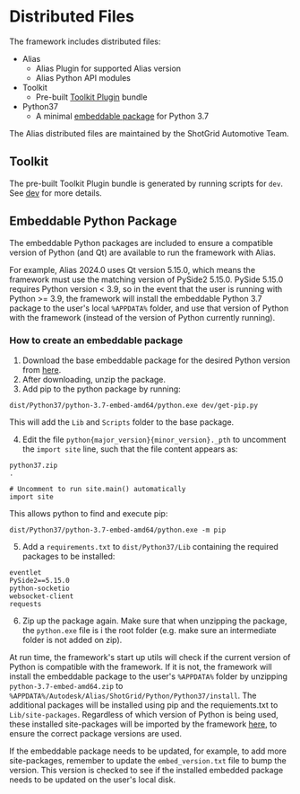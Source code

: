 # Distributed Files

The framework includes distributed files:

- Alias
    - Alias Plugin for supported Alias version
    - Alias Python API modules
- Toolkit
    - Pre-built [Toolkit Plugin](#toolkit_plugin) bundle
- Python37
    - A minimal [embeddable package](#embed_package) for Python 3.7

The Alias distributed files are maintained by the ShotGrid Automotive Team.

## Toolkit

The pre-built Toolkit Plugin bundle is generated by running scripts for `dev`. See [dev](https://github.com/shotgunsoftware/tk-framework-alias/tree/main/dev) for more details.

## Embeddable Python Package

The embeddable Python packages are included to ensure a compatible version of Python (and Qt) are available to run the framework with Alias.

For example, Alias 2024.0 uses Qt version 5.15.0, which means the framework must use the matching version of PySide2 5.15.0. PySide 5.15.0 requires Python version < 3.9, so in the event that the user is running with Python >= 3.9, the framework will install the embeddable Python 3.7 package to the user's local `%APPDATA%` folder, and use that version of Python with the framework (instead of the version of Python currently running).

### How to create an embeddable package

1. Download the base embeddable package for the desired Python version from [here](https://www.python.org/ftp/python/).
2. After downloading, unzip the package.
3. Add pip to the python package by running:

```
dist/Python37/python-3.7-embed-amd64/python.exe dev/get-pip.py
```

This will add the `Lib` and `Scripts` folder to the base package.

4. Edit the file `python{major_version}{minor_version}._pth` to uncomment the `import site` line, such that the file content appears as:

```
python37.zip
.

# Uncomment to run site.main() automatically
import site
```

This allows python to find and execute pip:
```
dist/Python37/python-3.7-embed-amd64/python.exe -m pip
```

5. Add a `requirements.txt` to `dist/Python37/Lib` containing the required packages to be installed:

```
eventlet
PySide2==5.15.0
python-socketio
websocket-client
requests
```

6. Zip up the package again. Make sure that when unzipping the package, the `python.exe` file is i the root folder (e.g. make sure an intermediate folder is not added on zip).

At run time, the framework's start up utils will check if the current version of Python is compatible with the framework. If it is not, the framework will install the embeddable package to the user's `%APPDATA%` folder by unzipping `python-3.7-embed-amd64.zip` to `%APPDATA%/Autodesk/Alias/ShotGrid/Python/Python37/install`. The additional packages will be installed using pip and the requiements.txt to `Lib/site-packages`. Regardless of which version of Python is being used, these installed site-packages will be imported by the framework [here](https://github.com/shotgunsoftware/tk-framework-alias/blob/main/python/tk_framework_alias/__init__.py), to ensure the correct package versions are used.

If the embeddable package needs to be updated, for example, to add more site-packages, remember to update the `embed_version.txt` file to bump the version. This version is checked to see if the installed embedded package needs to be updated on the user's local disk.
